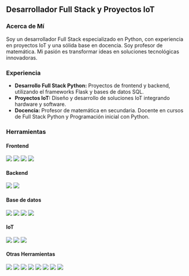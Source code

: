 ## Desarrollador Full Stack y Proyectos IoT
### Acerca de Mí

Soy un desarrollador Full Stack especializado en Python, con experiencia en proyectos IoT y una sólida base en docencia. Soy profesor de matemática. Mi pasión es transformar ideas en soluciones tecnológicas innovadoras.

### Experiencia
* <b>Desarrollo Full Stack Python:</b> Proyectos de frontend y backend, utilizando el frameworks Flask y bases de datos SQL.
* <b>Proyectos IoT:</b> Diseño y desarrollo de soluciones IoT integrando hardware y software.
* <b>Docencia:</b> Profesor de matemática en secundaria. Docente en cursos de Full Stack Python y Programación inicial con Python.


### Herramientas
#### Frontend
<span><img src="https://img.shields.io/badge/HTML5-E34F26?style=for-the-badge&logo=html5&logoColor=white"/></span>
<span><img src="https://img.shields.io/badge/CSS3-1572B6?style=for-the-badge&logo=css3&logoColor=white"/></span>
<span><img src="https://img.shields.io/badge/JavaScript-323330?style=for-the-badge&logo=javascript&logoColor=F7DF1E"/></span>
<span><img src="https://img.shields.io/badge/Bootstrap-563D7C?style=for-the-badge&logo=bootstrap&logoColor=white"/></span>

#### Backend
<span><img src="https://img.shields.io/badge/Python-FFD43B?style=for-the-badge&logo=python&logoColor=blue"/></span>
<span><img src="https://img.shields.io/badge/Flask-000000?style=for-the-badge&logo=flask&logoColor=white"/></span>

#### Base de datos
<span><img src="https://img.shields.io/badge/MariaDB-003545?style=for-the-badge&logo=mariadb&logoColor=white"/></span>
<span><img src="https://img.shields.io/badge/MySQL-005C84?style=for-the-badge&logo=mysql&logoColor=white"/></span>
<span><img src="https://img.shields.io/badge/Sqlite-003B57?style=for-the-badge&logo=sqlite&logoColor=white"/></span>
<span><img src="https://img.shields.io/badge/json-5E5C5C?style=for-the-badge&logo=json&logoColor=white"/></span>

#### IoT
<span><img src="https://img.shields.io/badge/Arduino-00979D?style=for-the-badge&logo=Arduino&logoColor=white"/></span>
<span><img src="https://img.shields.io/badge/Arduino_IDE-00979D?style=for-the-badge&logo=arduino&logoColor=white"/></span>
<span><img src="https://img.shields.io/badge/espressif-E7352C?style=for-the-badge&logo=espressif&logoColor=white"/></span>

#### Otras Herramientas
<span><img src="https://img.shields.io/badge/VSCode-0078D4?style=for-the-badge&logo=visual%20studio%20code&logoColor=white"/></span>
<span><img src="https://img.shields.io/badge/GIT-E44C30?style=for-the-badge&logo=git&logoColor=white"/></span>
<span><img src="https://img.shields.io/badge/GitHub-100000?style=for-the-badge&logo=github&logoColor=white"/></span>
<span><img src="https://img.shields.io/badge/LibreOffice-18A303?style=for-the-badge&logo=LibreOffice&logoColor=white"/></span>
<span><img src="https://img.shields.io/badge/VirtualBox-21416b?style=for-the-badge&logo=VirtualBox&logoColor=white"/></span>
<span><img src="https://img.shields.io/badge/ChatGPT-74aa9c?style=for-the-badge&logo=openai&logoColor=white"/></span>
<span><img src="https://img.shields.io/badge/Linux-FCC624?style=for-the-badge&logo=linux&logoColor=black"/></span>
<span><img src="https://img.shields.io/badge/GNU%20Bash-4EAA25?style=for-the-badge&logo=GNU%20Bash&logoColor=white"/></span>



